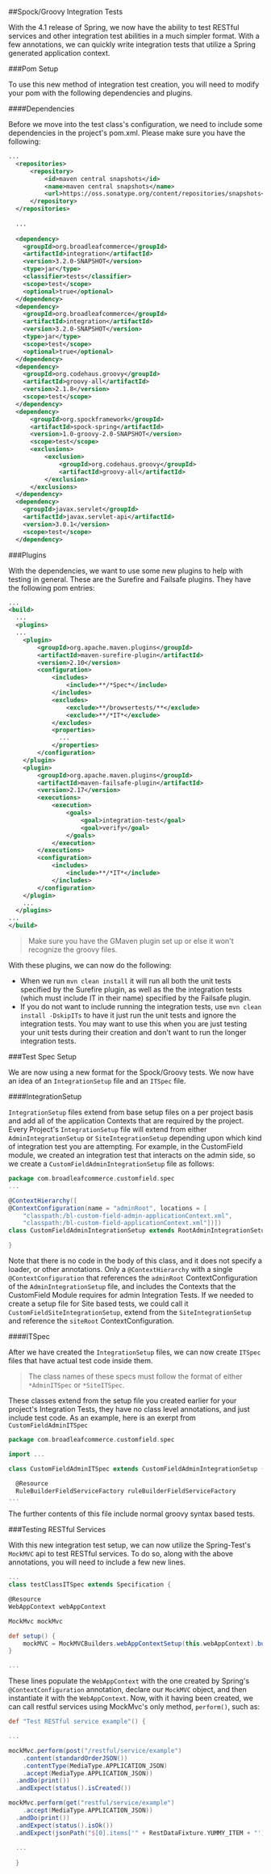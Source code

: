 ##Spock/Groovy Integration Tests

With the 4.1 release of Spring, we now have the ability to test RESTful services and other integration test abilities in a much simpler format. With a few annotations, we can quickly write integration tests that utilize a Spring generated application context.

###Pom Setup

To use this new method of integration test creation, you will need to modify your pom with the following dependencies and plugins.

####Dependencies

Before we move into the test class's configuration, we need to include some dependencies in the project's pom.xml. Please make sure you have the following:
```xml
...    
  <repositories>
      <repository>
          <id>maven central snapshots</id>
          <name>maven central snapshots</name>
          <url>https://oss.sonatype.org/content/repositories/snapshots</url>
      </repository>
  </repositories>
  
  ...
  
  <dependency>
    <groupId>org.broadleafcommerce</groupId>
    <artifactId>integration</artifactId>
    <version>3.2.0-SNAPSHOT</version>
    <type>jar</type>
    <classifier>tests</classifier>
    <scope>test</scope>
    <optional>true</optional>
  </dependency>
  <dependency>
    <groupId>org.broadleafcommerce</groupId>
    <artifactId>integration</artifactId>
    <version>3.2.0-SNAPSHOT</version>
    <type>jar</type>
    <scope>test</scope>
    <optional>true</optional>
  </dependency>
  <dependency>
    <groupId>org.codehaus.groovy</groupId>
    <artifactId>groovy-all</artifactId>
    <version>2.1.8</version>
    <scope>test</scope>
  </dependency>
  <dependency>
      <groupId>org.spockframework</groupId>
      <artifactId>spock-spring</artifactId>
      <version>1.0-groovy-2.0-SNAPSHOT</version>
      <scope>test</scope>
      <exclusions>
          <exclusion>
              <groupId>org.codehaus.groovy</groupId>
              <artifactId>groovy-all</artifactId>
          </exclusion>
      </exclusions>
  </dependency>
  <dependency>
    <groupId>javax.servlet</groupId>
    <artifactId>javax.servlet-api</artifactId>
    <version>3.0.1</version>
    <scope>test</scope>
  </dependency>
```
###Plugins

With the dependencies, we want to use some new plugins to help with testing in general. These are the Surefire and Failsafe plugins. They have the following pom entries:

```xml
...
<build>
  ...
  <plugins>
  ...
    <plugin>
        <groupId>org.apache.maven.plugins</groupId>
        <artifactId>maven-surefire-plugin</artifactId>
        <version>2.10</version>
        <configuration>
            <includes>
                <include>**/*Spec*</include>
            </includes>
            <excludes>
                <exclude>**/browsertests/**</exclude>
                <exclude>**/*IT*</exclude>
            </excludes>
            <properties>
              ...
            </properties>
        </configuration>
    </plugin>
    <plugin>
        <groupId>org.apache.maven.plugins</groupId>
        <artifactId>maven-failsafe-plugin</artifactId>
        <version>2.17</version>
        <executions>
            <execution>
                <goals>
                    <goal>integration-test</goal>
                    <goal>verify</goal>
                </goals>
            </execution>
        </executions>
        <configuration>
            <includes>
                <include>**/*IT*</include>
            </includes>
        </configuration>
    </plugin>
    ...
  </plugins>
...
</build>
```

>Make sure you have the GMaven plugin set up or else it won't recognize the groovy files.

With these plugins, we can now do the following:

* When we run `mvn clean install` it will run all both the unit tests specified by the Surefire plugin, as well as the the integration tests (which must include IT in their name) specified by the Failsafe plugin.
* If you do not want to include running the integration tests, use `mvn clean install -DskipITs` to have it just run the unit tests and ignore the integration tests. You may want to use this when you are just testing your unit tests during their creation and don't want to run the longer integration tests.

###Test Spec Setup

We are now using a new format for the Spock/Groovy tests. We now have an idea of an `IntegrationSetup` file and an `ITSpec` file.

####IntegrationSetup

`IntegrationSetup` files extend from base setup files on a per project basis and add all of the application Contexts that are required by the project. Every Project's `IntegrationSetup` file will extend from either `AdminIntegrationSetup` or `SiteIntegrationSetup` depending upon which kind of integration test you are attempting. For example, in the CustomField module, we created an integration test that interacts on the admin side, so we create a `CustomFieldAdminIntegrationSetup` file as follows:

```groovy
package com.broadleafcommerce.customfield.spec
...

@ContextHierarchy([
@ContextConfiguration(name = "adminRoot", locations = [
    "classpath:/bl-custom-field-admin-applicationContext.xml",
    "classpath:/bl-custom-field-applicationContext.xml"])])
class CustomFieldAdminIntegrationSetup extends RootAdminIntegrationSetup {

}
```

Note that there is no code in the body of this class, and it does not specify a loader, or other annotations. Only a `@ContextHierarchy` with a single `@ContextConfiguration` that references the `adminRoot` ContextConfiguration of the `AdminIntegrationSetup` file, and includes the Contexts that the CustomField Module requires for admin Integration Tests. If we needed to create a setup file for Site based tests, we could call it `CustomFieldSiteIntegrationSetup`, extend from the `SiteIntegrationSetup` and reference the `siteRoot` ContextConfiguration.

####ITSpec

After we have created the `IntegrationSetup` files, we can now create `ITSpec` files that have actual test code inside them.
>The class names of these specs must follow the format of either `*AdminITSpec` or `*SiteITSpec`.

These classes extend from the setup file you created earlier for your project's Integration Tests, they have no class level annotations, and just include test code. As an example, here is an exerpt from `CustomFieldAdminITSpec`

```groovy
package com.broadleafcommerce.customfield.spec

import ...

class CustomFieldAdminITSpec extends CustomFieldAdminIntegrationSetup {

  @Resource
  RuleBuilderFieldServiceFactory ruleBuilderFieldServiceFactory
...

```

The further contents of this file include normal groovy syntax based tests.

###Testing RESTful Services

With this new integration test setup, we can now utilize the Spring-Test's `MockMVC` api to test RESTful services. To do so, along with the above annotations, you will need to include a few new lines.

```groovy
...
class testClassITSpec extends Specification {

@Resource
WebAppContext webAppContext

MockMvc mockMvc

def setup() {
    mockMVC = MockMVCBuilders.webAppContextSetup(this.webAppContext).build()
}

...

```

These lines populate the `WebAppContext` with the one created by Spring's `@ContextConfiguration` annotation, declare our `MockMVC` object, and then instantiate it with the `WebAppContext`. Now, with it having been created, we can call restful services using MockMvc's only method, `perform()`, such as:

```groovy
def "Test RESTful service example"() {

...

mockMvc.perform(post("/restful/service/example")
    .content(standardOrderJSON())
    .contentType(MediaType.APPLICATION_JSON)
    .accept(MediaType.APPLICATION_JSON))
  .andDo(print())
  .andExpect(status().isCreated())

mockMvc.perform(get("restful/service/example")
    .accept(MediaType.APPLICATION_JSON))
  .andDo(print())
  .andExpect(status().isOk())
  .andExpect(jsonPath("$[0].items['" + RestDataFixture.YUMMY_ITEM + "']").value(12))
  
  ...
  
  }

```

